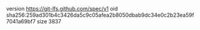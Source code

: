 version https://git-lfs.github.com/spec/v1
oid sha256:259ad301b4c3426da5c9c05afea2b8050dbab9dc34e0c2b23ea59f7041a69bf7
size 3837
